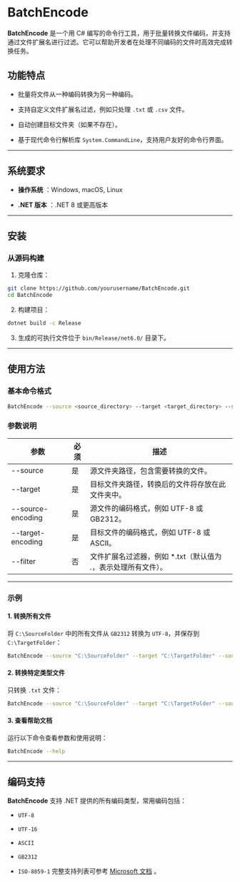 # BatchEncode 
**BatchEncode**  是一个用 C# 编写的命令行工具，用于批量转换文件编码，并支持通过文件扩展名进行过滤。它可以帮助开发者在处理不同编码的文件时高效完成转换任务。
## 功能特点 

- 批量将文件从一种编码转换为另一种编码。
 
- 支持自定义文件扩展名过滤，例如只处理 `.txt` 或 `.csv` 文件。

- 自动创建目标文件夹（如果不存在）。
 
- 基于现代命令行解析库 `System.CommandLine`，支持用户友好的命令行界面。


---


## 系统要求 
 
- **操作系统** ：Windows, macOS, Linux
 
- **.NET 版本** ：.NET 8 或更高版本


---


## 安装 

### 从源码构建 
 
1. 克隆仓库：


```bash
git clone https://github.com/yourusername/BatchEncode.git
cd BatchEncode
```
 
2. 构建项目：


```bash
dotnet build -c Release
```
 
3. 生成的可执行文件位于 `bin/Release/net6.0/` 目录下。


---


## 使用方法 

### 基本命令格式 


```bash
BatchEncode --source <source_directory> --target <target_directory> --source-encoding <source_encoding> --target-encoding <target_encoding> [--filter <file_extension>]
```

### 参数说明 
| 参数 | 必须 | 描述 | 
| --- | --- | --- | 
| --source | 是 | 源文件夹路径，包含需要转换的文件。 | 
| --target | 是 | 目标文件夹路径，转换后的文件将存放在此文件夹中。 | 
| --source-encoding | 是 | 源文件的编码格式，例如 UTF-8 或 GB2312。 | 
| --target-encoding | 是 | 目标文件的编码格式，例如 UTF-8 或 ASCII。 | 
| --filter | 否 | 文件扩展名过滤器，例如 *.txt（默认值为 *.*，表示处理所有文件）。 | 


---


### 示例 

#### 1. 转换所有文件 
将 `C:\SourceFolder` 中的所有文件从 `GB2312` 转换为 `UTF-8`，并保存到 `C:\TargetFolder`：

```bash
BatchEncode --source "C:\SourceFolder" --target "C:\TargetFolder" --source-encoding "GB2312" --target-encoding "UTF-8"
```

#### 2. 转换特定类型文件 
只转换 `.txt` 文件：

```bash
BatchEncode --source "C:\SourceFolder" --target "C:\TargetFolder" --source-encoding "UTF-8" --target-encoding "ASCII" --filter "*.txt"
```

#### 3. 查看帮助文档 

运行以下命令查看参数和使用说明：


```bash
BatchEncode --help
```


---


## 编码支持 
**BatchEncode**  支持 .NET 提供的所有编码类型，常用编码包括： 
- `UTF-8`
 
- `UTF-16`
 
- `ASCII`
 
- `GB2312`
 
- `ISO-8859-1`
完整支持列表可参考 [Microsoft 文档](https://learn.microsoft.com/en-us/dotnet/api/system.text.encoding.getencodings) 。
